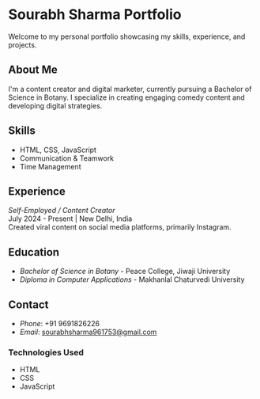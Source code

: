 # Sourabh Sharma Portfolio

Welcome to my personal portfolio showcasing my skills, experience, and projects.

## About Me

I'm a content creator and digital marketer, currently pursuing a Bachelor of Science in Botany. I specialize in creating engaging comedy content and developing digital strategies.

## Skills

- HTML, CSS, JavaScript
- Communication & Teamwork
- Time Management

## Experience

*Self-Employed / Content Creator*  
July 2024 - Present | New Delhi, India  
Created viral content on social media platforms, primarily Instagram.

## Education

- *Bachelor of Science in Botany* - Peace College, Jiwaji University
- *Diploma in Computer Applications* - Makhanlal Chaturvedi University

## Contact

- *Phone*: +91 9691826226
- *Email*: sourabhsharma961753@gmail.com

### Technologies Used

- HTML
- CSS
- JavaScript
